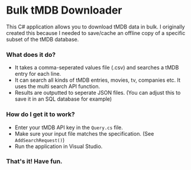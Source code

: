 # Bulk tMDB Downloader

This C# application allows you to download tMDB data in bulk. I originally created this because I needed to save/cache an offline copy of a specific subset of the tMDB database.

### What does it do?
 - It takes a comma-seperated values file (.csv) and searches a tMDB entry for each line.
 - It can search all kinds of tMDB entries, movies, tv, companies etc. It uses the multi search API function.
 - Results are outputted to seperate JSON files. (You can adjust this to save it in an SQL database for example)

### How do I get it to work?
- Enter your tMDB API key in the `Query.cs` file.
- Make sure your input file matches the specification. (See `AddSearchRequest()`)
- Run the application in Visual Studio.

### That's it! Have fun.
